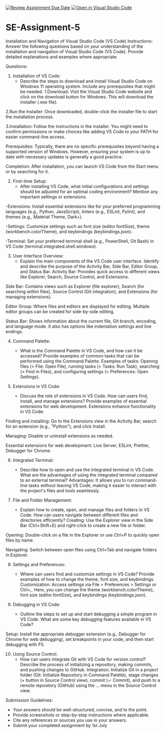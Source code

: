 [![Review Assignment Due Date](https://classroom.github.com/assets/deadline-readme-button-22041afd0340ce965d47ae6ef1cefeee28c7c493a6346c4f15d667ab976d596c.svg)](https://classroom.github.com/a/XoLGRbHq)
[![Open in Visual Studio Code](https://classroom.github.com/assets/open-in-vscode-2e0aaae1b6195c2367325f4f02e2d04e9abb55f0b24a779b69b11b9e10269abc.svg)](https://classroom.github.com/online_ide?assignment_repo_id=15271534&assignment_repo_type=AssignmentRepo)
# SE-Assignment-5
Installation and Navigation of Visual Studio Code (VS Code)
 Instructions:
Answer the following questions based on your understanding of the installation and navigation of Visual Studio Code (VS Code). Provide detailed explanations and examples where appropriate.

 Questions:

1. Installation of VS Code:
   - Describe the steps to download and install Visual Studio Code on Windows 11 operating system. Include any prerequisites that might be needed.
1.Download: Visit the Visual Studio Code website and click on the download button for Windows. This will download the installer (.exe file).

2.Run the Installer: Once downloaded, double-click the installer file to start the installation process.

3.Installation: Follow the instructions in the installer. You might need to confirm permissions or make choices like adding VS Code to your PATH for easier command-line access.

Prerequisites: Typically, there are no specific prerequisites beyond having a supported version of Windows. However, ensuring your system is up to date with necessary updates is generally a good practice.

Completion: After installation, you can launch VS Code from the Start menu or by searching for it.

2. First-time Setup:
   - After installing VS Code, what initial configurations and settings should be adjusted for an optimal coding environment? Mention any important settings or extensions.

-Extensions: Install essential extensions like for your preferred programming languages (e.g., Python, JavaScript), linters (e.g., ESLint, Pylint), and themes (e.g., Material Theme, Dark+).

-Settings: Customize settings such as font size (editor.fontSize), theme (workbench.colorTheme), and keybindings (keybindings.json).

-Terminal: Set your preferred terminal shell (e.g., PowerShell, Git Bash) in VS Code (terminal.integrated.shell.windows).

3. User Interface Overview:
   - Explain the main components of the VS Code user interface. Identify and describe the purpose of the Activity Bar, Side Bar, Editor Group, and Status Bar.
Activity Bar: Provides quick access to different views like Explorer, Search, Source Control, and Extensions.

Side Bar: Contains views such as Explorer (file explorer), Search (for searching within files), Source Control (Git integration), and Extensions (for managing extensions).

Editor Group: Where files and editors are displayed for editing. Multiple editor groups can be created for side-by-side editing.

Status Bar: Shows information about the current file, Git branch, encoding, and language mode. It also has options like indentation settings and line endings.

4. Command Palette:
   - What is the Command Palette in VS Code, and how can it be accessed? Provide examples of common tasks that can be performed using the Command Palette.
Examples of tasks: Opening files (> File: Open File), running tasks (> Tasks: Run Task), searching (> Find in Files), and configuring settings (> Preferences: Open Settings).

5. Extensions in VS Code:
   - Discuss the role of extensions in VS Code. How can users find, install, and manage extensions? Provide examples of essential extensions for web development.
Extensions enhance functionality in VS Code:

Finding and installing: Go to the Extensions view in the Activity Bar, search for an extension (e.g., "Python"), and click Install.

Managing: Disable or uninstall extensions as needed.

Essential extensions for web development: Live Server, ESLint, Prettier, Debugger for Chrome.

6. Integrated Terminal:
   - Describe how to open and use the integrated terminal in VS Code. What are the advantages of using the integrated terminal compared to an external terminal?
Advantages: It allows you to run command-line tasks without leaving VS Code, making it easier to interact with the project's files and tools seamlessly.

7. File and Folder Management:
   - Explain how to create, open, and manage files and folders in VS Code. How can users navigate between different files and directories efficiently?
Creating: Use the Explorer view in the Side Bar (Ctrl+Shift+E) and right-click to create a new file or folder.

Opening: Double-click on a file in the Explorer or use Ctrl+P to quickly open files by name.

Navigating: Switch between open files using Ctrl+Tab and navigate folders in Explorer.

8. Settings and Preferences:
   - Where can users find and customize settings in VS Code? Provide examples of how to change the theme, font size, and keybindings.
Customization: Access settings via File > Preferences > Settings or Ctrl+,. Here, you can change the theme (workbench.colorTheme), font size (editor.fontSize), and keybindings (keybindings.json).

9. Debugging in VS Code:
   - Outline the steps to set up and start debugging a simple program in VS Code. What are some key debugging features available in VS Code?

Setup: Install the appropriate debugger extension (e.g., Debugger for Chrome for web debugging), set breakpoints in your code, and then start debugging with F5.

10. Using Source Control:
    - How can users integrate Git with VS Code for version control? Describe the process of initializing a repository, making commits, and pushing changes to GitHub.
Integration: Initialize Git in a project folder (Git: Initialize Repository in Command Palette), stage changes (+ button in Source Control view), commit (✓ Commit), and push to a remote repository (GitHub) using the ... menu in the Source Control view.

 Submission Guidelines:
- Your answers should be well-structured, concise, and to the point.
- Provide screenshots or step-by-step instructions where applicable.
- Cite any references or sources you use in your answers.
- Submit your completed assignment by 1st July 

